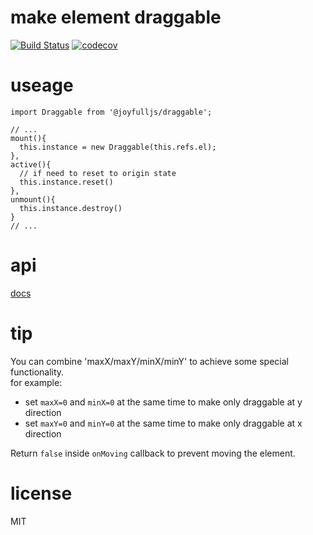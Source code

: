 # make element draggable

[![Build Status](https://travis-ci.org/joyfulljs/draggable.svg?branch=master)](https://travis-ci.org/joyfulljs/draggable)
[![codecov](https://codecov.io/gh/joyfulljs/draggable/branch/master/graph/badge.svg?v=1)](https://codecov.io/gh/joyfulljs/draggable)

# useage

```JS
import Draggable from '@joyfulljs/draggable';

// ...
mount(){
  this.instance = new Draggable(this.refs.el);
},
active(){
  // if need to reset to origin state
  this.instance.reset()
},
unmount(){
  this.instance.destroy()
}
// ...

```

# api

[docs](./index.d.ts)

# tip

You can combine 'maxX/maxY/minX/minY' to achieve some special functionality.  
for example:

- set `maxX=0` and `minX=0` at the same time to make only draggable at y direction
- set `maxY=0` and `minY=0` at the same time to make only draggable at x direction

Return `false` inside `onMoving` callback to prevent moving the element.

# license

MIT
